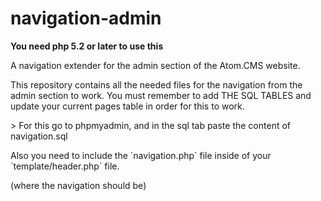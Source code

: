 # navigation-admin
<p style="font-weight:bold">You need php 5.2 or later to use this</p>
<p>A navigation extender for the admin section of the Atom.CMS website.</p>

<p>This repository contains all the needed files for the navigation from the admin section to work. You must remember to add THE SQL TABLES and update your current pages table in order for this to work.</p>
> For this go to phpmyadmin, and in the sql tab paste the content of navigation.sql

<p>Also you need to include the `navigation.php` file inside of your `template/header.php` file.</p>
<p>(where the navigation should be)</p>
